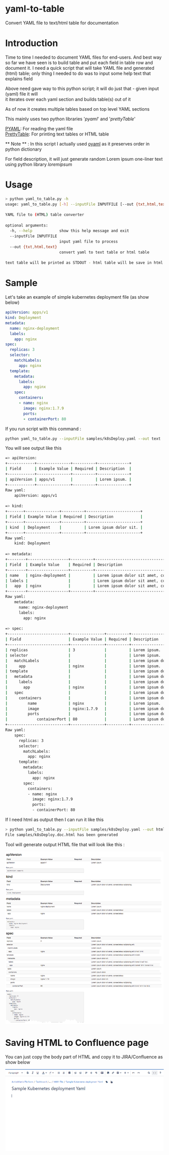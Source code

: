 # yaml-to-table
Convert YAML file to text/html table for documentation 

# Introduction 
  Time to time I needed to document YAML files for end-users. And best way so far we have seen is to build
  table and put each field in table row and document it. 
  I need a quick script that will take YAML file and generated (html) table;
   only thing I needed to do was to input some help text that explains field
   
   Above need gave way to this python script; it will do just that - given input (yaml) file it will   
   it iterates over each yaml section and builds table(s) out of it 
   
   As of now it creates multiple tables based on top level YAML sections  
   
   This mainly uses two python libraries '*pyaml*' and '*prettyTable*' 
   
   [PYAML](https://pyyaml.org/wiki/PyYAML): For reading the yaml file    
   [PrettyTable](https://pypi.org/project/PrettyTable/): For printing text tables or HTML table    
   
   ** Note ** : In this script I actually used 
   [oyaml](https://github.com/wimglenn/oyaml) as it preserves order in python dictionary
   
   For field description, it will just generate random Lorem ipsum one-liner text using python library *loremipsum*   

# Usage 

```bash
> python yaml_to_table.py -h
usage: yaml_to_table.py [-h] --inputFile INPUTFILE [--out {txt,html,text}]

YAML file to (HTML) table converter

optional arguments:
  -h, --help            show this help message and exit
  --inputFile INPUTFILE
                        input yaml file to process
  --out {txt,html,text}
                        convert yaml to text table or html table

text table will be printed as STDOUT - html table will be save in html file
```

# Sample 

Let's take an example of simple kubernetes deployment file (as show below)

```yaml
apiVersion: apps/v1
kind: Deployment
metadata:
  name: nginx-deployment
  labels:
    app: nginx
spec:
  replicas: 3
  selector:
    matchLabels:
      app: nginx
  template:
    metadata:
      labels:
        app: nginx
    spec:
      containers:
      - name: nginx
        image: nginx:1.7.9
        ports:
        - containerPort: 80
```
If you run script with this command :

```bash
python yaml_to_table.py --inputFile samples/k8sDeploy.yaml --out text
```

You will see output like this 

```bash
=> apiVersion:
+------------+---------------+----------+--------------+
| Field      | Example Value | Required | Description  |
+------------+---------------+----------+--------------+
| apiVersion | apps/v1       |          | Lorem ipsum. |
+------------+---------------+----------+--------------+
Raw yaml:
	apiVersion: apps/v1

=> kind:
+-------+---------------+----------+------------------------+
| Field | Example Value | Required | Description            |
+-------+---------------+----------+------------------------+
| kind  | Deployment    |          | Lorem ipsum dolor sit. |
+-------+---------------+----------+------------------------+
Raw yaml:
	kind: Deployment

=> metadata:
+--------+------------------+----------+--------------------------------------------------------------------------------------+
| Field  | Example Value    | Required | Description                                                                          |
+--------+------------------+----------+--------------------------------------------------------------------------------------+
| name   | nginx-deployment |          | Lorem ipsum dolor sit amet, consecteteur adipiscing elit b'nunc' b'id' b'eu'.        |
| labels |                  |          | Lorem ipsum dolor sit amet, consecteteur adipiscing elit b'duis' b'eu' b'id' b'sit'. |
|   app  | nginx            |          | Lorem ipsum dolor sit amet, consecteteur adipiscing.                                 |
+--------+------------------+----------+--------------------------------------------------------------------------------------+
Raw yaml:
	metadata:
	  name: nginx-deployment
	  labels:
	    app: nginx

=> spec:
+---------------------------+---------------+----------+---------------------------------------------------------------------------------------------------+
| Field                     | Example Value | Required | Description                                                                                       |
+---------------------------+---------------+----------+---------------------------------------------------------------------------------------------------+
| replicas                  | 3             |          | Lorem ipsum.                                                                                      |
| selector                  |               |          | Lorem ipsum.                                                                                      |
|   matchLabels             |               |          | Lorem ipsum dolor sit amet, consecteteur adipiscing elit b'arcu' b'id' b'ad' b'neque' b'a' b'eu'. |
|     app                   | nginx         |          | Lorem ipsum.                                                                                      |
| template                  |               |          | Lorem ipsum dolor sit amet, consecteteur.                                                         |
|   metadata                |               |          | Lorem ipsum dolor sit amet.                                                                       |
|     labels                |               |          | Lorem ipsum dolor sit amet, consecteteur adipiscing.                                              |
|       app                 | nginx         |          | Lorem ipsum dolor sit amet, consecteteur adipiscing elit b'diam' b'et'.                           |
|   spec                    |               |          | Lorem ipsum dolor sit.                                                                            |
|     containers            |               |          | Lorem ipsum dolor sit amet, consecteteur adipiscing elit b'quis'.                                 |
|         name              | nginx         |          | Lorem ipsum.                                                                                      |
|         image             | nginx:1.7.9   |          | Lorem ipsum dolor sit.                                                                            |
|         ports             |               |          | Lorem ipsum dolor sit amet, consecteteur.                                                         |
|             containerPort | 80            |          | Lorem ipsum dolor sit amet, consecteteur adipiscing elit.                                         |
+---------------------------+---------------+----------+---------------------------------------------------------------------------------------------------+
Raw yaml:
	spec:
	  replicas: 3
	  selector:
	    matchLabels:
	      app: nginx
	  template:
	    metadata:
	      labels:
	        app: nginx
	    spec:
	      containers:
	      - name: nginx
	        image: nginx:1.7.9
	        ports:
	        - containerPort: 80

```

If I need html as output then I can run it like this 

```bash
> python yaml_to_table.py --inputFile samples/k8sDeploy.yaml --out html
File samples/k8sDeploy.doc.html has been generated
```

Tool will generate output HTML file that will look like this :

![yaml to html](doc/k8s-html-out.png)

# Saving HTML to Confluence page 

You can just copy the body part of HTML and copy it to JIRA/Confluence as show below 

![copy-to-confluence](doc/save-to-conflunece.gif)

